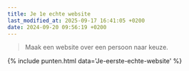 ```yaml
---
title: Je 1e echte website
last_modified_at: 2025-09-17 16:41:05 +0200
date: 2024-09-20 09:56:19 +0200
---
```


> Maak een website over een persoon naar keuze.

{% include punten.html data='Je-eerste-echte-website' %}
